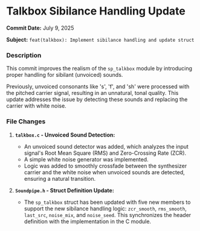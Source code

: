 # Talkbox Sibilance Handling Update

**Commit Date:** July 9, 2025

**Subject:** `feat(talkbox): Implement sibilance handling and update struct`

### Description

This commit improves the realism of the `sp_talkbox` module by introducing proper handling for sibilant (unvoiced) sounds.

Previously, unvoiced consonants like 's', 'f', and 'sh' were processed with the pitched carrier signal, resulting in an unnatural, tonal quality. This update addresses the issue by detecting these sounds and replacing the carrier with white noise.

### File Changes

1.  **`talkbox.c` - Unvoiced Sound Detection:**
    *   An unvoiced sound detector was added, which analyzes the input signal's Root Mean Square (RMS) and Zero-Crossing Rate (ZCR).
    *   A simple white noise generator was implemented.
    *   Logic was added to smoothly crossfade between the synthesizer carrier and the white noise when unvoiced sounds are detected, ensuring a natural transition.

2.  **`Soundpipe.h` - Struct Definition Update:**
    *   The `sp_talkbox` struct has been updated with five new members to support the new sibilance handling logic: `zcr_smooth`, `rms_smooth`, `last_src`, `noise_mix`, and `noise_seed`. This synchronizes the header definition with the implementation in the C module.